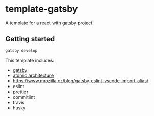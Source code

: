# template-gatsby

A template for a react with [gatsby](https://www.gatsbyjs.org/) project

## Getting started

```
gatsby develop
```

This template includes:

- [gatsby](https://www.gatsbyjs.org/)
- [atomic architecture](http://atomicdesign.bradfrost.com/chapter-2/)
- https://www.mrozilla.cz/blog/gatsby-eslint-vscode-import-alias/
- eslint
- prettier
- commitlint
- travis
- husky
